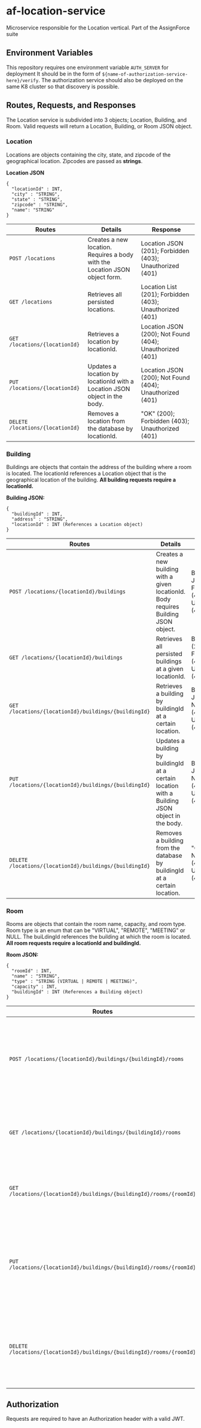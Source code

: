 # af-location-service
Microservice responsible for the Location vertical. Part of the AssignForce suite

## Environment Variables
This repository requires one environment variable `AUTH_SERVER` for deployment
It should be in the form of `${name-of-authorization-service-here}/verify`. The authorization service
should also be deployed on the same K8 cluster so that discovery is possible.

## Routes, Requests, and Responses
The Location service is subdivided into 3 objects; Location, Building, and Room.  Valid requests will return a Location, Building, or Room JSON object.

### Location
Locations are objects containing the city, state, and zipcode of the geographical location. Zipcodes are passed as **strings**.

**Location JSON**
```
{
  "locationId" : INT,
  "city" : "STRING",
  "state" : "STRING",
  "zipcode" : "STRING",
  "name": "STRING"
}
```

Routes | Details | Response
------ | ------- | --------
`POST /locations`| Creates a new location. Requires a body with the Location JSON object form.|Location JSON (201); Forbidden (403); Unauthorized (401)
`GET /locations` | Retrieves all persisted locations.|Location List (201); Forbidden (403); Unauthorized (401)
`GET /locations/{locationId}` | Retrieves a location by locationId.|Location JSON (200); Not Found (404); Unauthorized (401)
`PUT /locations/{locationId}` | Updates a location by locationId with a Location JSON object in the body.|Location JSON (200); Not Found (404); Unauthorized (401)
`DELETE /locations/{locationId}` | Removes a location from the database by locationId.|"OK" (200); Forbidden (403); Unauthorized (401) 

### Building
Buildings are objects that contain the address of the building where a room is located. The locationId  references a Location object that is the geographical location of the building. **All building requests require a locationId.** 

**Building JSON:**
```
{
  "buildingId" : INT,
  "address" : "STRING",
  "locationId" : INT (References a Location object) 
}
```
Routes | Details | Response
------ | ------- | --------
`POST /locations/{locationId}/buildings`|Creates a new building with a given locationId. Body requires Building JSON object.|Building JSON (201); Forbidden (403); Unauthorized (401)
`GET /locations/{locationId}/buildings`| Retrieves all persisted buildings at a given locationId.|Building List (201); Forbidden (403); Unauthorized (401)
`GET /locations/{locationId}/buildings/{buildingId}`| Retrieves a building by buildingId at a certain location. |Building JSON (200); Not Found (404); Unauthorized (401)
`PUT /locations/{locationId}/buildings/{buildingId}`| Updates a building by buildingId at a certain location with a Building JSON object in the body.|Building JSON (200); Not Found (404); Unauthorized (401)
`DELETE /locations/{locationId}/buildings/{buildingId}`| Removes a building from the database by buildingId at a certain location.|"OK" (200); Not Found (404); Unauthorized (401)


### Room
Rooms are objects that contain the room name, capacity, and room type. Room type is an enum that can be "VIRTUAL", "REMOTE", "MEETING" or NULL. The buiLdingId references the building at which the room is located. **All room requests require a locationId and buildingId.**

**Room JSON:**
```
{
  "roomId" : INT,
  "name" : "STRING",
  "type" : "STRING (VIRTUAL | REMOTE | MEETING)",
  "capacity" : INT,
  "buildingId" : INT (References a Building object)
}
```
Routes | Details | Response
------ | ------- | --------
`POST /locations/{locationId}/buildings/{buildingId}/rooms`|Creates a new room with given buildingId and locationId. Body requires Room JSON object.|Room JSON (201); Forbidden (403); Unauthorized (401)
`GET /locations/{locationId}/buildings/{buildingId}/rooms`|Retrieves all persisted rooms at a given location and building.|Room List (201); Forbidden (403); Unauthorized (401)
`GET /locations/{locationId}/buildings/{buildingId}/rooms/{roomId}`|Retrieves a room by roomId at a certain building and location.|Room JSON (200); Not Found (404); Unauthorized (401)
`PUT /locations/{locationId}/buildings/{buildingId}/rooms/{roomId}`|Updates a room by roomId at a certain location and building with a Room JSON object in the body.|Room JSON (200); Not Found (404); Unauthorized (401)
`DELETE /locations/{locationId}/buildings/{buildingId}/rooms/{roomId}`|Removes a room from the database by roomId at a certain location and building.|"OK" (200); Not Found (404); Unauthorized (401)

## Authorization
Requests are required to have an Authorization header with a valid JWT. 
